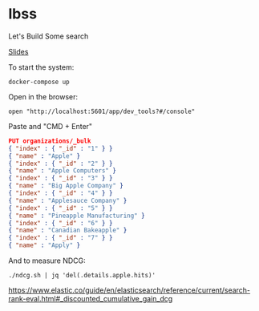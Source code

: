 # lbss
Let's Build Some search

[Slides](https://docs.google.com/presentation/d/1X2nRfkxE4OtV0I5jGkPQnFjX8jbHP7DW2UiZs0Xv1TE/edit?usp=sharing)

To start the system:
```shell
docker-compose up
```

Open in the browser:
```shell
open "http://localhost:5601/app/dev_tools?#/console"
```

Paste and "CMD + Enter"
```json lines
PUT organizations/_bulk
{ "index" : { "_id" : "1" } }
{ "name" : "Apple" }
{ "index" : { "_id" : "2" } }
{ "name" : "Apple Computers" }
{ "index" : { "_id" : "3" } }
{ "name" : "Big Apple Company" }
{ "index" : { "_id" : "4" } }
{ "name" : "Applesauce Company" }
{ "index" : { "_id" : "5" } }
{ "name" : "Pineapple Manufacturing" }
{ "index" : { "_id" : "6" } }
{ "name" : "Canadian Bakeapple" }
{ "index" : { "_id" : "7" } }
{ "name" : "Apply" }
```

And to measure NDCG:
```shell
./ndcg.sh | jq 'del(.details.apple.hits)'
```

https://www.elastic.co/guide/en/elasticsearch/reference/current/search-rank-eval.html#_discounted_cumulative_gain_dcg
